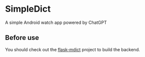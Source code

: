 # SimpleDict
A simple Android watch app powered by ChatGPT

## Before use
You should check out the [flask-mdict](https://github.com/liuyug/flask-mdict) project to build the backend.